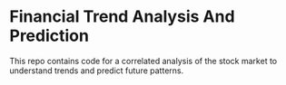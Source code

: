 # Financial Trend Analysis And Prediction
 This repo contains code for a correlated analysis of the stock market  to understand trends and predict future patterns.
